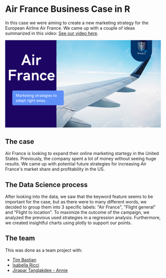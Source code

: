 # Air France Business Case in R
In this case we were aiming to create a new marketing strategy for the European Airline Air France. We came up with a couple of ideas summarized in this video: [See our video here](https://youtu.be/ipFLvqWsyac).

<img src="img/AirFrance.png?raw=true"/>

## The case
Air France is looking to expand their online marketing startegy in the United States. Previously, the company spent a lot of money without seeing huge results. We came up with potential future strategies for increasing Air France's market share and profitability in the US.

## The Data Science process
After looking into the data, we saw that the keyword feature seems to be important for the case, but as there were to many different words, we decided to group them into 3 specific labels: "Air France", "Flight general" and "Flight to location". To maximize the outcome of the campaign, we analyzed the previous used strategies in a regression analysis. Furthermore, we created insightful charts using plotly to support our points.

## The team
This was done as a team project with:
- [Tim Bastian](https://github.com/TimBstn)
- [Isabella Ricci](https://github.com/IsaRicci)
- [Jirapar Tanglakdee - Annie](https://github.com/Jirapar)
